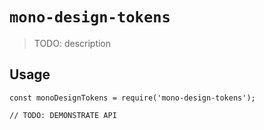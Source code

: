 # `mono-design-tokens`

> TODO: description

## Usage

```
const monoDesignTokens = require('mono-design-tokens');

// TODO: DEMONSTRATE API
```
